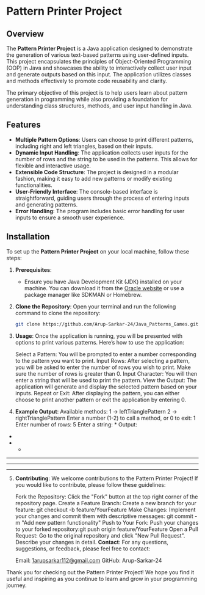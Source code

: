 # Pattern Printer Project

## Overview

The **Pattern Printer Project** is a Java application designed to demonstrate the generation of various text-based patterns using user-defined inputs. This project encapsulates the principles of Object-Oriented Programming (OOP) in Java and showcases the ability to interactively collect user input and generate outputs based on this input. The application utilizes classes and methods effectively to promote code reusability and clarity. 

The primary objective of this project is to help users learn about pattern generation in programming while also providing a foundation for understanding class structures, methods, and user input handling in Java.

## Features

- **Multiple Pattern Options**: Users can choose to print different patterns, including right and left triangles, based on their inputs.
- **Dynamic Input Handling**: The application collects user inputs for the number of rows and the string to be used in the patterns. This allows for flexible and interactive usage.
- **Extensible Code Structure**: The project is designed in a modular fashion, making it easy to add new patterns or modify existing functionalities.
- **User-Friendly Interface**: The console-based interface is straightforward, guiding users through the process of entering inputs and generating patterns.
- **Error Handling**: The program includes basic error handling for user inputs to ensure a smooth user experience.

## Installation

To set up the **Pattern Printer Project** on your local machine, follow these steps:

1. **Prerequisites**:
   - Ensure you have Java Development Kit (JDK) installed on your machine. You can download it from the [Oracle website](https://www.oracle.com/java/technologies/javase-jdk11-downloads.html) or use a package manager like SDKMAN or Homebrew.

2. **Clone the Repository**:
   Open your terminal and run the following command to clone the repository:
   ```bash
   git clone https://github.com/Arup-Sarkar-24/Java_Patterns_Games.git

3. **Usage**:
    Once the application is running, you will be presented with options to print various patterns. Here’s how to use the application:

    Select a Pattern: You will be prompted to enter a number corresponding to the pattern you want to print.
    Input Rows: After selecting a pattern, you will be asked to enter the number of rows you wish to print. Make sure the number of rows is greater than 0.
    Input Character: You will then enter a string that will be used to print the pattern.
    View the Output: The application will generate and display the selected pattern based on your inputs.
    Repeat or Exit: After displaying the pattern, you can either choose to print another pattern or exit the application by entering 0.

4. **Example Output**:
    Available methods:
1 -> leftTrianglePattern
2 -> rightTrianglePattern
Enter a number (1-2) to call a method, or 0 to exit: 1
Enter number of rows: 5
Enter a string: *
Output:
* 
* * 
* * * 
* * * * 
* * * * * 



5. **Contributing**:
    We welcome contributions to the Pattern Printer Project! If you would like to contribute, please follow these guidelines:

    Fork the Repository: Click the "Fork" button at the top right corner of the repository page.
    Create a Feature Branch: Create a new branch for your feature: git checkout -b feature/YourFeature
    Make Changes: Implement your changes and commit them with descriptive messages: git commit -m "Add new pattern functionality"
    Push to Your Fork: Push your changes to your forked repository:git push origin feature/YourFeature
    Open a Pull Request: Go to the original repository and click "New Pull Request". Describe your changes in detail.
    **Contact**:
   For any questions, suggestions, or feedback, please feel free to contact:

    Email: 1arupsarkar112@gmail.com
    GitHub: Arup-Sarkar-24

Thank you for checking out the Pattern Printer Project! We hope you find it useful and inspiring as you continue to learn and grow in your programming journey.

